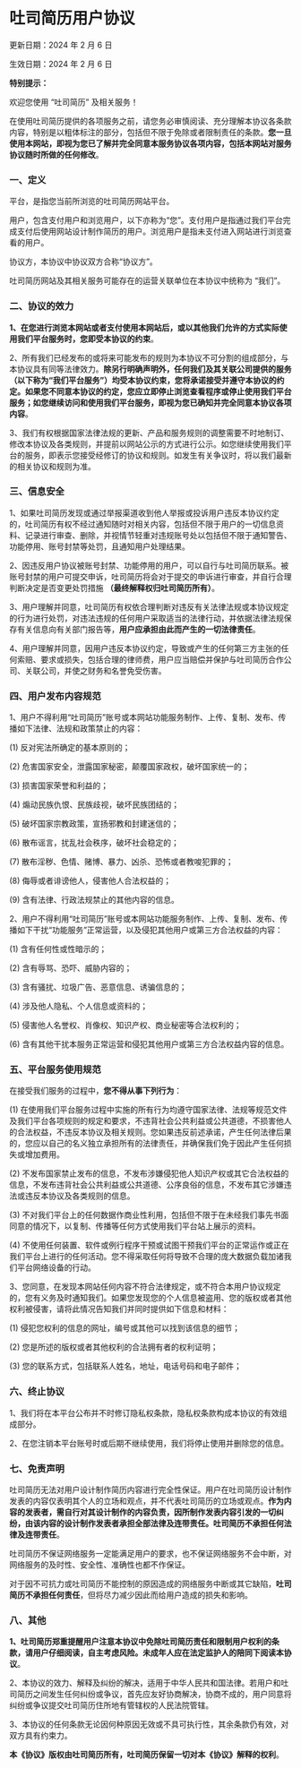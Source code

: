 # 吐司简历用户协议

更新日期：2024 年 2 月 6 日

生效日期：2024 年 2 月 6 日

**特别提示：**

欢迎您使用 “吐司简历” 及相关服务！

在使用吐司简历提供的各项服务之前，请您务必审慎阅读、充分理解本协议各条款内容，特别是以粗体标注的部分，包括但不限于免除或者限制责任的条款。**您一旦使用本网站，即视为您已了解并完全同意本服务协议各项内容，包括本网站对服务协议随时所做的任何修改**。

### 一、定义

平台，是指您当前所浏览的吐司简历网站平台。

用户，包含支付用户和浏览用户，以下亦称为“您”。支付用户是指通过我们平台完成支付后使用网站设计制作简历的用户。浏览用户是指未支付进入网站进行浏览查看的用户。

协议方，本协议中协议双方合称“协议方”。

吐司简历网站及其相关服务可能存在的运营关联单位在本协议中统称为 “我们”。

### 二、协议的效力

**1、在您进行浏览本网站或者支付使用本网站后，或以其他我们允许的方式实际使用我们平台服务时，您即受本协议的约束**。

2、所有我们已经发布的或将来可能发布的规则为本协议不可分割的组成部分，与本协议具有同等法律效力。**除另行明确声明外，任何我们及其关联公司提供的服务（以下称为“我们平台服务”）均受本协议约束，您将承诺接受并遵守本协议的约定。如果您不同意本协议的约定，您应立即停止浏览查看程序或停止使用我们平台服务；如您继续访问和使用我们平台服务，即视为您已确知并完全同意本协议各项内容**。

3、我们有权根据国家法律法规的更新、产品和服务规则的调整需要不时地制订、修改本协议及各类规则，并提前以网站公示的方式进行公示。如您继续使用我们平台的服务，即表示您接受经修订的协议和规则。如发生有关争议时，将以我们最新的相关协议和规则为准。

### 三、信息安全

1、如果吐司简历发现或通过举报渠道收到他人举报或投诉用户违反本协议约定的，吐司简历有权不经过通知随时对相关内容，包括但不限于用户的一切信息资料、记录进行审查、删除，并视情节轻重对违规账号处以包括但不限于通知警告、功能停用、账号封禁等处罚，且通知用户处理结果。

2、因违反用户协议被账号封禁、功能停用的用户，可以自行与吐司简历联系。被账号封禁的用户可提交申诉，吐司简历将会对于提交的申诉进行审查，并自行合理判断决定是否变更处罚措施 **（最终解释权归吐司简历所有）**。

3、用户理解并同意，吐司简历有权依合理判断对违反有关法律法规或本协议规定的行为进行处罚，对违法违规的任何用户采取适当的法律行动，并依据法律法规保存有关信息向有关部门报告等，**用户应承担由此而产生的一切法律责任**。

4、用户理解并同意，因用户违反本协议约定，导致或产生的任何第三方主张的任何索赔、要求或损失，包括合理的律师费，用户应当赔偿并保护与吐司简历合作公司、关联公司，并使之财务和名誉免受伤害。

### 四、用户发布内容规范

1、用户不得利用“吐司简历”账号或本网站功能服务制作、上传、复制、发布、传播如下法律、法规和政策禁止的内容：

(1) 反对宪法所确定的基本原则的；

(2) 危害国家安全，泄露国家秘密，颠覆国家政权，破坏国家统一的；

(3) 损害国家荣誉和利益的；

(4) 煽动民族仇恨、民族歧视，破坏民族团结的；

(5) 破坏国家宗教政策，宣扬邪教和封建迷信的；

(6) 散布谣言，扰乱社会秩序，破坏社会稳定的；

(7) 散布淫秽、色情、赌博、暴力、凶杀、恐怖或者教唆犯罪的；

(8) 侮辱或者诽谤他人，侵害他人合法权益的；

(9) 含有法律、行政法规禁止的其他内容的信息。

2、用户不得利用“吐司简历”账号或本网站功能服务制作、上传、复制、发布、传播如下干扰“功能服务”正常运营，以及侵犯其他用户或第三方合法权益的内容：

(1) 含有任何性或性暗示的；

(2) 含有辱骂、恐吓、威胁内容的；

(3) 含有骚扰、垃圾广告、恶意信息、诱骗信息的；

(4) 涉及他人隐私、个人信息或资料的；

(5) 侵害他人名誉权、肖像权、知识产权、商业秘密等合法权利的；

(6) 含有其他干扰本服务正常运营和侵犯其他用户或第三方合法权益内容的信息。

### 五、平台服务使用规范

在接受我们服务的过程中，**您不得从事下列行为**：

(1) 在使用我们平台服务过程中实施的所有行为均遵守国家法律、法规等规范文件及我们平台各项规则的规定和要求，不违背社会公共利益或公共道德，不损害他人的合法权益，不违反本协议及相关规则。您如果违反前述承诺，产生任何法律后果的，您应以自己的名义独立承担所有的法律责任，并确保我们免于因此产生任何损失或增加费用。

(2) 不发布国家禁止发布的信息，不发布涉嫌侵犯他人知识产权或其它合法权益的信息，不发布违背社会公共利益或公共道德、公序良俗的信息，不发布其它涉嫌违法或违反本协议及各类规则的信息。

(3) 不对我们平台上的任何数据作商业性利用，包括但不限于在未经我们事先书面同意的情况下，以复制、传播等任何方式使用我们平台站上展示的资料。

(4) 不使用任何装置、软件或例行程序干预或试图干预我们平台的正常运作或正在我们平台上进行的任何活动。您不得采取任何将导致不合理的庞大数据负载加诸我们平台网络设备的行动。

3、您同意，在发现本网站任何内容不符合法律规定，或不符合本用户协议规定的，您有义务及时通知我们。如果您发现您的个人信息被盗用、您的版权或者其他权利被侵害，请将此情况告知我们并同时提供如下信息和材料：

(1) 侵犯您权利的信息的网址，编号或其他可以找到该信息的细节；

(2) 您是所述的版权或者其他权利的合法拥有者的权利证明；

(3) 您的联系方式，包括联系人姓名，地址，电话号码和电子邮件；

### 六、终止协议

1、我们将在本平台公布并不时修订隐私权条款，隐私权条款构成本协议的有效组成部分。

2、在您注销本平台账号时或后期不继续使用，我们将停止使用并删除您的信息。

### 七、免责声明

吐司简历无法对用户设计制作简历内容进行完全性保证。用户在吐司简历设计制作发表的内容仅表明其个人的立场和观点，并不代表吐司简历的立场或观点。**作为内容的发表者，需自行对其设计制作的内容负责，因所制作发表内容引发的一切纠纷，由该内容的设计制作发表者承担全部法律及连带责任。吐司简历不承担任何法律及连带责任**。

吐司简历不保证网络服务一定能满足用户的要求，也不保证网络服务不会中断，对网络服务的及时性、安全性、准确性也都不作保证。

对于因不可抗力或吐司简历不能控制的原因造成的网络服务中断或其它缺陷，**吐司简历不承担任何责任**，但将尽力减少因此而给用户造成的损失和影响。

### 八、其他

**1、吐司简历郑重提醒用户注意本协议中免除吐司简历责任和限制用户权利的条款，请用户仔细阅读，自主考虑风险。未成年人应在法定监护人的陪同下阅读本协议**。

2、本协议的效力、解释及纠纷的解决，适用于中华人民共和国法律。若用户和吐司简历之间发生任何纠纷或争议，首先应友好协商解决，协商不成的，用户同意将纠纷或争议提交吐司简历住所地有管辖权的人民法院管辖。

3、本协议的任何条款无论因何种原因无效或不具可执行性，其余条款仍有效，对双方具有约束力。

**本《协议》版权由吐司简历所有，吐司简历保留一切对本《协议》解释的权利**。
